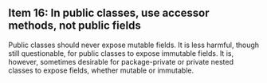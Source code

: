 ## Item 16: In public classes, use accessor methods, not public fields

Public classes should never expose mutable fields.
It is less harmful, though still questionable, for public classes to expose immutable fields.
It is, however, sometimes desirable for package-private or private nested classes to expose fields, whether mutable or immutable.

